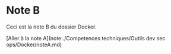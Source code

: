 # Note B

Ceci est la note B du dossier Docker.

[Aller à la note A](note:./Competences techniques/Outils dev sec ops/Docker/noteA.md)
